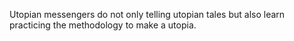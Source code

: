 Utopian messengers do not only telling utopian tales but also learn practicing the methodology to make a utopia.